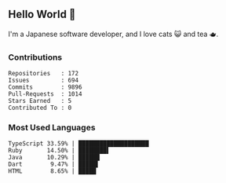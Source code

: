 ## Hello World 👋

I'm a Japanese software developer, and I love cats 😺 and tea 🫖.

### Contributions

    Repositories   : 172
    Issues         : 694
    Commits        : 9896
    Pull-Requests  : 1014
    Stars Earned   : 5
    Contributed To : 0

### Most Used Languages

    TypeScript 33.59% | ████████████████████
    Ruby       14.50% | ████████▌
    Java       10.29% | ██████
    Dart        9.47% | █████▌
    HTML        8.65% | █████
